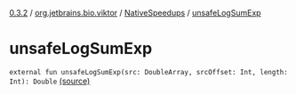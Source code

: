 [0.3.2](../../index.md) / [org.jetbrains.bio.viktor](../index.md) / [NativeSpeedups](index.md) / [unsafeLogSumExp](.)

# unsafeLogSumExp

`external fun unsafeLogSumExp(src: DoubleArray, srcOffset: Int, length: Int): Double` [(source)](https://github.com/JetBrains-Research/viktor/blob/0.3.2/src/main/kotlin/org/jetbrains/bio/viktor/NativeSpeedups.kt#L58)